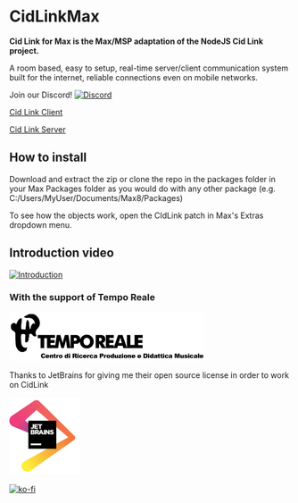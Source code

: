 # CidLinkMax
**Cid Link for Max is the Max/MSP adaptation of the NodeJS Cid Link project.**

A room based, easy to setup, real-time server/client communication system built for the internet, reliable connections even on mobile networks.

Join our Discord!
[![Discord](https://theme.zdassets.com/theme_assets/678183/cc59daa07820943e943c2fc283b9079d7003ff76.svg)](https://discord.gg/AAe6rx6kbK )

[Cid Link Client](https://github.com/EnricoPietrocola/CidLinkClient)

[Cid Link Server](https://github.com/EnricoPietrocola/CidLinkServer)

## How to install
Download and extract the zip or clone the repo in the packages folder in your Max Packages folder as you would do with any other package (e.g. C:/Users/MyUser/Documents/Max8/Packages)

To see how the objects work, open the CIdLink patch in Max's Extras dropdown menu.

## Introduction video
[![Introduction](https://img.youtube.com/vi/TwJqSj1HM-Y/0.jpg)](https://www.youtube.com/watch?v=TwJqSj1HM-Y)

### **With the support of Tempo Reale**

[![temporeale.it](https://raw.githubusercontent.com/EnricoPietrocola/Cid/master/temporealelogo.png)](https://temporeale.it/en/)

Thanks to JetBrains for giving me their open source license in order to work on CidLink

[![JetBrainLogo](https://raw.githubusercontent.com/EnricoPietrocola/Cid/master/jetbrains128.png)](https://www.jetbrains.com/?from=CidReader(AndroidandWeb))

[![ko-fi](https://ko-fi.com/img/githubbutton_sm.svg)](https://ko-fi.com/X8X1740RS)
